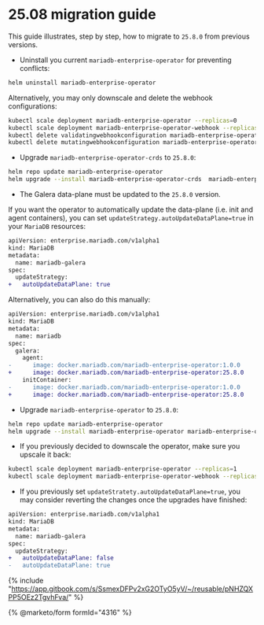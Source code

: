 # 25.08 migration guide

This guide illustrates, step by step, how to migrate to `25.8.0` from previous versions. 

- Uninstall you current `mariadb-enterprise-operator` for preventing conflicts:
```bash
helm uninstall mariadb-enterprise-operator
```
Alternatively, you may only downscale and delete the webhook configurations:
```bash
kubectl scale deployment mariadb-enterprise-operator --replicas=0
kubectl scale deployment mariadb-enterprise-operator-webhook --replicas=0
kubectl delete validatingwebhookconfiguration mariadb-enterprise-operator-webhook
kubectl delete mutatingwebhookconfiguration mariadb-enterprise-operator-webhook
```

- Upgrade `mariadb-enterprise-operator-crds` to `25.8.0`:

```bash
helm repo update mariadb-enterprise-operator
helm upgrade --install mariadb-enterprise-operator-crds  mariadb-enterprise-operator/mariadb-enterprise-operator-crds --version 25.8.0
```

- The Galera data-plane must be updated to the `25.8.0` version. 


If you want the operator to automatically update the data-plane (i.e. init and agent containers), you can set `updateStrategy.autoUpdateDataPlane=true` in your `MariaDB` resources:
```diff
apiVersion: enterprise.mariadb.com/v1alpha1
kind: MariaDB
metadata:
  name: mariadb-galera
spec:
  updateStrategy:
+   autoUpdateDataPlane: true
```

Alternatively, you can also do this manually:

```diff
apiVersion: enterprise.mariadb.com/v1alpha1
kind: MariaDB
metadata:
  name: mariadb
spec:
  galera:
    agent:
-      image: docker.mariadb.com/mariadb-enterprise-operator:1.0.0
+      image: docker.mariadb.com/mariadb-enterprise-operator:25.8.0
    initContainer:
-      image: docker.mariadb.com/mariadb-enterprise-operator:1.0.0
+      image: docker.mariadb.com/mariadb-enterprise-operator:25.8.0
```

-  Upgrade `mariadb-enterprise-operator` to `25.8.0`:
```bash 
helm repo update mariadb-enterprise-operator
helm upgrade --install mariadb-enterprise-operator mariadb-enterprise-operator/mariadb-enterprise-operator --version 25.8.0 
```

- If you previously decided to downscale the operator, make sure you upscale it back:
```bash
kubectl scale deployment mariadb-enterprise-operator --replicas=1
kubectl scale deployment mariadb-enterprise-operator-webhook --replicas=1
```

- If you previously set `updateStratety.autoUpdateDataPlane=true`, you may consider reverting the changes once the upgrades have finished:

```diff
apiVersion: enterprise.mariadb.com/v1alpha1
kind: MariaDB
metadata:
  name: mariadb-galera
spec:
  updateStrategy:
+   autoUpdateDataPlane: false
-   autoUpdateDataPlane: true
```

{% include "https://app.gitbook.com/s/SsmexDFPv2xG2OTyO5yV/~/reusable/pNHZQXPP5OEz2TgvhFva/" %}


{% @marketo/form formId="4316" %}
